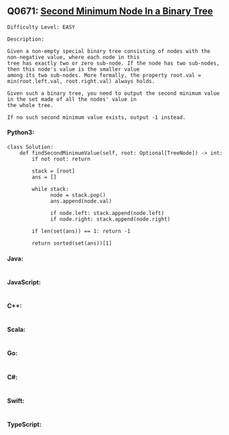 ## Q0671: [Second Minimum Node In a Binary Tree](https://leetcode.com/problems/second-minimum-node-in-a-binary-tree/)

```
Difficulty Level: EASY
```

```
Description:

Given a non-empty special binary tree consisting of nodes with the non-negative value, where each node in this
tree has exactly two or zero sub-node. If the node has two sub-nodes, then this node's value is the smaller value
among its two sub-nodes. More formally, the property root.val = min(root.left.val, root.right.val) always holds.

Given such a binary tree, you need to output the second minimum value in the set made of all the nodes' value in
the whole tree.

If no such second minimum value exists, output -1 instead.
```

#### Python3:

```
class Solution:
    def findSecondMinimumValue(self, root: Optional[TreeNode]) -> int:
        if not root: return 

        stack = [root]
        ans = []

        while stack:
              node = stack.pop()
              ans.append(node.val)

              if node.left: stack.append(node.left)
              if node.right: stack.append(node.right)

        if len(set(ans)) == 1: return -1

        return sorted(set(ans))[1] 
```

#### Java:

```

```

#### JavaScript:

```

```

#### C++:

```

```

#### Scala:

```

```

#### Go:

```

```

#### C#:

```

```

#### Swift:

```

```

#### TypeScript:

```

```
